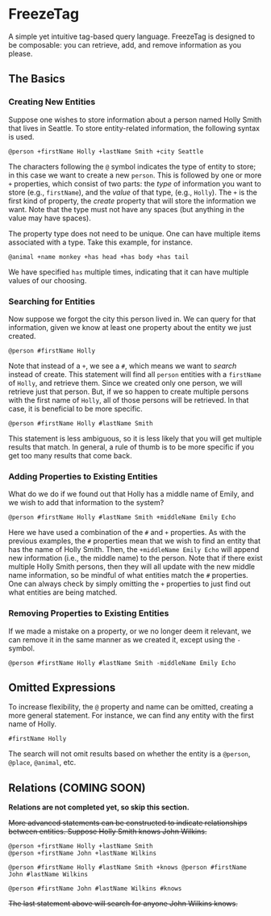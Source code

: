 # FreezeTag

A simple yet intuitive tag-based query language. FreezeTag is designed to be composable: you can retrieve, add, and remove information as you please.

## The Basics

### Creating New Entities
Suppose one wishes to store information about a person named Holly Smith that lives in Seattle. To store entity-related information, the following syntax is used.
```
@person +firstName Holly +lastName Smith +city Seattle
```
The characters following the `@` symbol indicates the type of entity to store; in this case we want to create a new `person`. This is followed by one or more `+` properties, which consist of two parts: the *type* of information you want to store (e.g., `firstName`), and the *value* of that type, (e.g., `Holly`). The `+` is the first kind of property, the *create* property that will store the information we want. Note that the type must not have any spaces (but anything in the value may have spaces).

The property type does not need to be unique. One can have multiple items associated with a type. Take this example, for instance.
```
@animal +name monkey +has head +has body +has tail
```
We have specified `has` multiple times, indicating that it can have multiple values of our choosing.

### Searching for Entities
Now suppose we forgot the city this person lived in. We can query for that information, given we know at least one property about the entity we just created.
```
@person #firstName Holly
```
Note that instead of a `+`, we see a `#`, which means we want to *search* instead of create. This statement will find all `person` entities with a `firstName` of `Holly`, and retrieve them. Since we created only one person, we will retrieve just that person. But, if we so happen to create multiple persons with the first name of `Holly`, all of those persons will be retrieved. In that case, it is beneficial to be more specific.
```
@person #firstName Holly #lastName Smith
```
This statement is less ambiguous, so it is less likely that you will get multiple results that match. In general, a rule of thumb is to be more specific if you get too many results that come back.

### Adding Properties to Existing Entities
What do we do if we found out that Holly has a middle name of Emily, and we wish to add that information to the system?
```
@person #firstName Holly #lastName Smith +middleName Emily Echo
```
Here we have used a combination of the `#` and `+` properties. As with the previous examples, the `#` properties mean that we wish to find an entity that has the name of Holly Smith. Then, the `+middleName Emily Echo` will append new information (i.e., the middle name) to the person. Note that if there exist multiple Holly Smith persons, then they will all update with the new middle name information, so be mindful of what entities match the `#` properties. One can always check by simply omitting the `+` properties to just find out what entities are being matched.

### Removing Properties to Existing Entities
If we made a mistake on a property, or we no longer deem it relevant, we can remove it in the same manner as we created it, except using the `-` symbol.
```
@person #firstName Holly #lastName Smith -middleName Emily Echo
```

## Omitted Expressions
To increase flexibility, the `@` property and name can be omitted, creating a more general statement. For instance, we can find any entity with the first name of Holly.
```
#firstName Holly
```
The search will not omit results based on whether the entity is a `@person`, `@place`, `@animal`, etc.

## Relations (COMING SOON)

**Relations are not completed yet, so skip this section.**

~~More advanced statements can be constructed to indicate relationships between entities. Suppose Holly Smith knows John 
Wilkins.~~
```
@person +firstName Holly +lastName Smith
@person +firstName John +lastName Wilkins

@person #firstName Holly #lastName Smith +knows @person #firstName John #lastName Wilkins

@person #firstName John #lastName Wilkins #knows
```
~~The last statement above will search for anyone John Wilkins knows.~~


